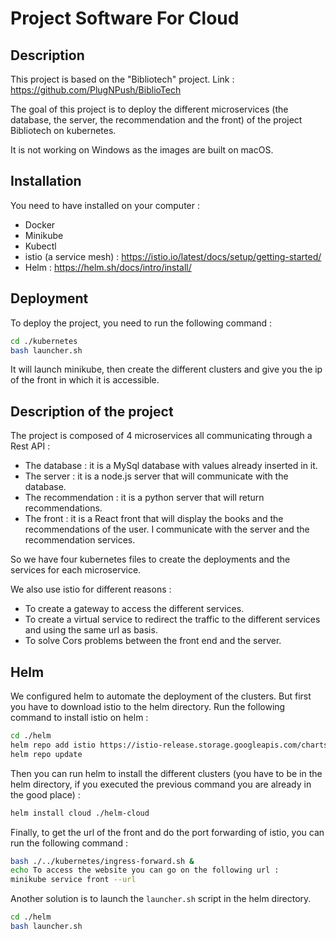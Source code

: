 # Project Software For Cloud

## Description

This project is based on the "Bibliotech" project. Link : https://github.com/PlugNPush/BiblioTech

The goal of this project is to deploy the different microservices (the database, the server, the recommendation and the front) 
of the project Bibliotech on kubernetes.

It is not working on Windows as the images are built on macOS.

## Installation

You need to have installed on your computer :
- Docker
- Minikube
- Kubectl
- istio (a service mesh) : https://istio.io/latest/docs/setup/getting-started/
- Helm : https://helm.sh/docs/intro/install/

## Deployment

To deploy the project, you need to run the following command :

```bash
cd ./kubernetes
bash launcher.sh
```

It will launch minikube, then create the different clusters and give you the ip of the front in which it is accessible.

## Description of the project

The project is composed of 4 microservices all communicating through a Rest API :
- The database : it is a MySql database with values already inserted in it.
- The server : it is a node.js server that will communicate with the database.
- The recommendation : it is a python server that will return recommendations.
- The front : it is a React front that will display the books and the recommendations of the user. I communicate with the server and the recommendation services.

So we have four kubernetes files to create the deployments and the services for each microservice.

We also use istio for different reasons :
- To create a gateway to access the different services.
- To create a virtual service to redirect the traffic to the different services and using the same url as basis.
- To solve Cors problems between the front end and the server.

## Helm

We configured helm to automate the deployment of the clusters. But first you have to download istio to the helm directory.
Run the following command to install istio on helm :

```bash
cd ./helm
helm repo add istio https://istio-release.storage.googleapis.com/charts
helm repo update
```

Then you can run helm to install the different clusters (you have to be in the helm directory, 
if you executed the previous command you are already in the good place) :

```bash
helm install cloud ./helm-cloud
```

Finally, to get the url of the front and do the port forwarding of istio, you can run the following command :

```bash
bash ./../kubernetes/ingress-forward.sh &
echo To access the website you can go on the following url :
minikube service front --url
```

Another solution is to launch the `launcher.sh` script in the helm directory.
```bash
cd ./helm
bash launcher.sh
```
